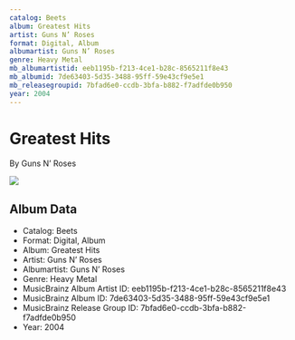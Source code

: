 ```yaml
---
catalog: Beets
album: Greatest Hits
artist: Guns N’ Roses
format: Digital, Album
albumartist: Guns N’ Roses
genre: Heavy Metal
mb_albumartistid: eeb1195b-f213-4ce1-b28c-8565211f8e43
mb_albumid: 7de63403-5d35-3488-95ff-59e43cf9e5e1
mb_releasegroupid: 7bfad6e0-ccdb-3bfa-b882-f7adfde0b950
year: 2004
---
```


# Greatest Hits

By Guns N’ Roses

![](../../assets/beetscovers/Guns_N’_Roses-Greatest_Hits.jpg)

## Album Data

- Catalog: Beets
- Format: Digital, Album
- Album: Greatest Hits
- Artist: Guns N’ Roses
- Albumartist: Guns N’ Roses
- Genre: Heavy Metal
- MusicBrainz Album Artist ID: eeb1195b-f213-4ce1-b28c-8565211f8e43
- MusicBrainz Album ID: 7de63403-5d35-3488-95ff-59e43cf9e5e1
- MusicBrainz Release Group ID: 7bfad6e0-ccdb-3bfa-b882-f7adfde0b950
- Year: 2004

